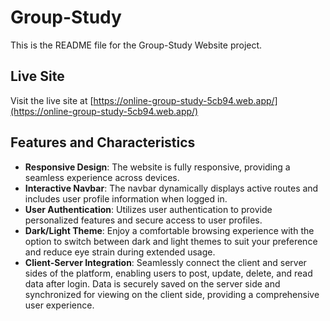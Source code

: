 # Group-Study

This is the README file for the Group-Study Website project.

## Live Site

Visit the live site at [https://online-group-study-5cb94.web.app/](https://online-group-study-5cb94.web.app/)

## Features and Characteristics

- **Responsive Design**: The website is fully responsive, providing a seamless experience across devices.
- **Interactive Navbar**: The navbar dynamically displays active routes and includes user profile information when logged in.
- **User Authentication**: Utilizes user authentication to provide personalized features and secure access to user profiles.
- **Dark/Light Theme**: Enjoy a comfortable browsing experience with the option to switch between dark and light themes to suit your preference and reduce eye strain during extended usage.
- **Client-Server Integration**: Seamlessly connect the client and server sides of the platform, enabling users to post, update, delete, and read data after login. Data is securely saved on the server side and synchronized for viewing on the client side, providing a comprehensive user experience. 


